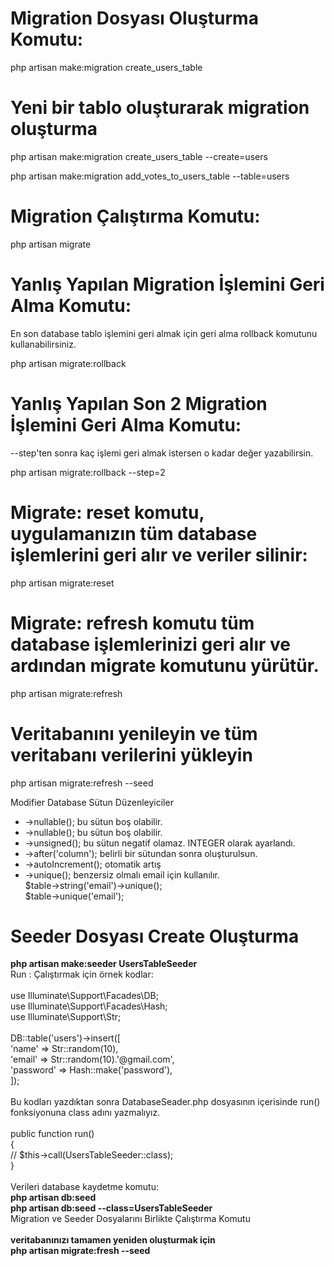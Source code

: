 <h1> Migration Dosyası Oluşturma Komutu:  </h1>

php artisan make:migration create_users_table

<h1>Yeni bir tablo oluşturarak migration oluşturma</h1>
php artisan make:migration create_users_table --create=users

php artisan make:migration add_votes_to_users_table --table=users

<h1> Migration Çalıştırma Komutu:  </h1>
php artisan migrate

<h1> Yanlış Yapılan Migration İşlemini Geri Alma Komutu:  </h1>
<p> En son database tablo işlemini geri almak için geri alma rollback komutunu kullanabilirsiniz. </p>
php artisan migrate:rollback

<h1> Yanlış Yapılan Son 2 Migration İşlemini Geri Alma Komutu:  </h1>
<p> --step'ten sonra kaç işlemi geri almak istersen o kadar değer yazabilirsin. </p>
php artisan migrate:rollback --step=2 

<h1>Migrate: reset komutu, uygulamanızın tüm database işlemlerini geri alır ve veriler silinir:</h1>
php artisan migrate:reset

<h1>Migrate: refresh komutu tüm database işlemlerinizi geri alır ve ardından migrate komutunu yürütür.</h1>
php artisan migrate:refresh

<h1>Veritabanını yenileyin ve tüm veritabanı verilerini yükleyin</h1>
php artisan migrate:refresh --seed

<h>Modifier Database Sütun Düzenleyiciler </h1>

<ul>
  <li>->nullable();  bu sütun boş olabilir.</li>
  <li>->nullable();  bu sütun boş olabilir.</li>
  <li>->unsigned(); bu sütun negatif olamaz. INTEGER olarak ayarlandı.</li>
  <li>->after('column'); belirli bir sütundan sonra oluşturulsun.</li>
  <li>->autoIncrement(); otomatik artış</li>
  <li>->unique(); benzersiz olmalı email için kullanılır.</li>
  <dt>$table->string('email')->unique();</dt>
  <dt>$table->unique('email');</dt>
</ul>
<h1>Seeder Dosyası Create Oluşturma</h1>
<b>php artisan make:seeder UsersTableSeeder</b>

<dt>Run : Çalıştırmak için örnek kodlar:</dt>
<br>

<dt> use Illuminate\Support\Facades\DB;</dt>
<dt> use Illuminate\Support\Facades\Hash;</dt>
<dt> use Illuminate\Support\Str;</dt>
<br>
 <dt>DB::table('users')->insert([</dt>
            <dt>'name' => Str::random(10),</dt>
            <dt>'email' => Str::random(10).'@gmail.com',</dt>
            <dt>'password' => Hash::make('password'),</dt>
        <dt>]);</dt>
        <br>
<dt>Bu kodları yazdıktan sonra DatabaseSeader.php dosyasının içerisinde run() fonksiyonuna class adını yazmalıyız.</dt> 
        <br>
 <dt>public function run()</dt>
    <dt>{</dt>
       <dt> // $this->call(UsersTableSeeder::class);</dt>
   <dt> }</dt><br>
   Verileri database kaydetme komutu: <br>    
   <b>php artisan db:seed</b><br>
   <b> php artisan db:seed --class=UsersTableSeeder</b>
<dt> Migration ve Seeder Dosyalarını Birlikte Çalıştırma Komutu</dt><br>
<b>veritabanınızı tamamen yeniden oluşturmak için</b><br>
<b>php artisan migrate:fresh --seed</b>
